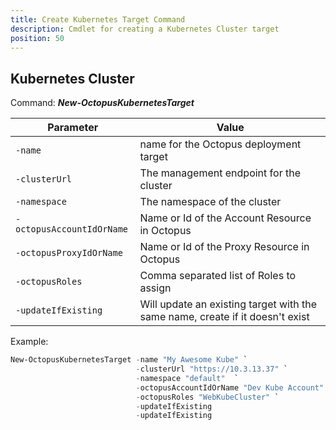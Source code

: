 ```yaml
---
title: Create Kubernetes Target Command
description: Cmdlet for creating a Kubernetes Cluster target
position: 50
---
```



## Kubernetes Cluster
Command: **_New-OctopusKubernetesTarget_**

| Parameter                 | Value                                         |
| ------------------------- | --------------------------------------------- |
| `-name`                   | name for the Octopus deployment target        |
| `-clusterUrl`             | The management endpoint for the cluster       |
| `-namespace`              | The namespace of the cluster                  |
| `-octopusAccountIdOrName` | Name or Id of the Account Resource in Octopus |
| `-octopusProxyIdOrName`   | Name or Id of the Proxy Resource in Octopus   |
| `-octopusRoles`           | Comma separated list of Roles to assign       |
| `-updateIfExisting`       | Will update an existing target with the same name, create if it doesn't exist |

Example:
```powershell
New-OctopusKubernetesTarget -name "My Awesome Kube" `
                            -clusterUrl "https://10.3.13.37" `
                            -namespace "default"  `
                            -octopusAccountIdOrName "Dev Kube Account" `
                            -octopusRoles "WebKubeCluster" `
                            -updateIfExisting
                            -updateIfExisting
```